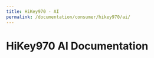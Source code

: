```yaml
---
title: HiKey970 - AI
permalink: /documentation/consumer/hikey970/ai/
---
```


# HiKey970 AI Documentation
